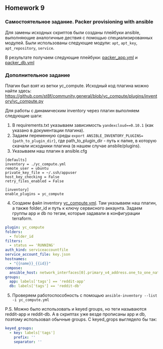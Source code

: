 ## Homework 9

### Самостоятельное задание. Packer provisioning with ansible

Для замены исходных скриптов были созданы плейбуки ansible, выполняющие аналогичные дествия с помощью специализированных модулей. Были использованы следующие модули: `apt`, `apt_key`, `apt_repository`, `service`.

В результате получаем следующие плейбуки: [packer_app.yml](../../ansible/playbooks/packer_app.yml) и [packer_db.yml](../../ansible/playbooks/packer_db.yml)

### Дополнительное задание

Плагин был взят из ветки yc_compute. Исходный код плагина можно найти здесь: https://github.com/st8f/community.general/blob/yc_compute/plugins/inventory/yc_compute.py

Для работы с динамическим inventory через плагин выполняем следующие шаги:

1. В requirements.txt указываем зависимость `yandexcloud==0.10.1` (как указано в документации плагина).
2. Задаем переменную среды `export ANSIBLE_INVENTORY_PLUGINS={path_to_plugin_dir}`, где path_to_plugin_dir - путь к папке, в которую скачали исходники плагина (в нашем случае ansbile/plugins).
3. Указываем наш плагин в ansible.cfg
```
[defaults]
inventory = ./yc_compute.yml
remote_user = ubuntu
private_key_file = ~/.ssh/appuser
host_key_checking = False
retry_files_enabled = False

[inventory]
enable_plugins = yc_compute
```

4. Создаем файл inventory [yc_compute.yml](../../ansible/old/yc_compute.yml.example). Там указываем наш плагин, а также folder_id и путь к ключу сервисного аккаунта. Задаем группы app и db по тегам, которые задавали в конфигурации terraform.
```yaml
plugin: yc_compute
folders:
  - folder_id
filters:
  - status == 'RUNNING'
auth_kind: serviceaccountfile
service_account_file: key.json
hostnames:
  - "{{name}}_{{id}}"
compose:
  ansible_host: network_interfaces[0].primary_v4_address.one_to_one_nat.address
groups:
  app: labels['tags'] == 'reddit-app'
  db: labels['tags'] == 'reddit-db'
```

5. Проверяем работоспособность с помощью `ansible-inventory --list -i yc_compute.yml`

P.S. Можно было использовать и keyed groups, но теги называются reddit-app и reddit-db. А в скриптах уже везде прописаны app и db, поэтому использовал обычные groups. С keyed_grops выглядело бы так:
```yaml
keyed_groups:
  - key: labels['tags']
    prefix: ''
    separator: ''
```
